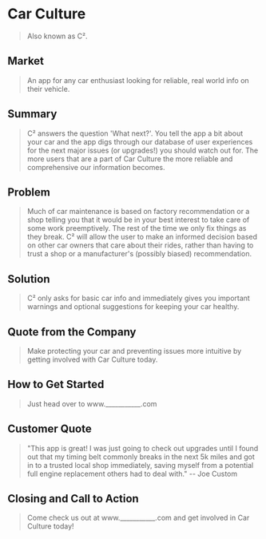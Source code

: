 <!-- 
> This material was originally posted [here](http://www.quora.com/What-is-Amazons-approach-to-product-development-and-product-management). It is reproduced here for posterities sake.

There is an approach called "working backwards" that is widely used at Amazon. They work backwards from the customer, rather than starting with an idea for a product and trying to bolt customers onto it. While working backwards can be applied to any specific product decision, using this approach is especially important when developing new products or features.

For new initiatives a product manager typically starts by writing an internal press release announcing the finished product. The target audience for the press release is the new/updated product's customers, which can be retail customers or internal users of a tool or technology. Internal press releases are centered around the customer problem, how current solutions (internal or external) fail, and how the new product will blow away existing solutions.

If the benefits listed don't sound very interesting or exciting to customers, then perhaps they're not (and shouldn't be built). Instead, the product manager should keep iterating on the press release until they've come up with benefits that actually sound like benefits. Iterating on a press release is a lot less expensive than iterating on the product itself (and quicker!).

If the press release is more than a page and a half, it is probably too long. Keep it simple. 3-4 sentences for most paragraphs. Cut out the fat. Don't make it into a spec. You can accompany the press release with a FAQ that answers all of the other business or execution questions so the press release can stay focused on what the customer gets. My rule of thumb is that if the press release is hard to write, then the product is probably going to suck. Keep working at it until the outline for each paragraph flows. 

Oh, and I also like to write press-releases in what I call "Oprah-speak" for mainstream consumer products. Imagine you're sitting on Oprah's couch and have just explained the product to her, and then you listen as she explains it to her audience. That's "Oprah-speak", not "Geek-speak".

Once the project moves into development, the press release can be used as a touchstone; a guiding light. The product team can ask themselves, "Are we building what is in the press release?" If they find they're spending time building things that aren't in the press release (overbuilding), they need to ask themselves why. This keeps product development focused on achieving the customer benefits and not building extraneous stuff that takes longer to build, takes resources to maintain, and doesn't provide real customer benefit (at least not enough to warrant inclusion in the press release).
 -->
 
# Car Culture #
  > Also known as C².

## Market ##
  > An app for any car enthusiast looking for reliable, real world info on their vehicle.

## Summary ##
  > C² answers the question 'What next?'.  You tell the app a bit about your car and the app digs through
our database of user experiences for the next major issues (or upgrades!) you should watch out for.  The more users
that are a part of Car Culture the more reliable and comprehensive our information becomes.

## Problem ##
  > Much of car maintenance is based on factory recommendation or a shop telling you that it would be in
your best interest to take care of some work preemptively.  The rest of the time we only fix things
as they break.  C² will allow the user to make an informed decision based on other car owners that
care about their rides, rather than having to trust a shop or a manufacturer's (possibly biased)
recommendation.

## Solution ##
  > C² only asks for basic car info and immediately gives you important warnings and optional
suggestions for keeping your car healthy.

## Quote from the Company ##
  > Make protecting your car and preventing issues more intuitive by getting involved with Car Culture today.

## How to Get Started ##
  > Just head over to www.___________.com

## Customer Quote ##
  > "This app is great!  I was just going to check out upgrades until I found out that my timing belt commonly breaks in the next 5k
miles and got in to a trusted local shop immediately, saving myself from a potential full engine replacement others had to deal with."
-- Joe Custom

## Closing and Call to Action ##
  > Come check us out at www.___________.com and get involved in Car Culture today!
